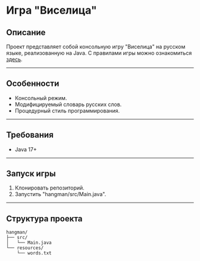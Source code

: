 # Игра "Виселица"
## Описание
Проект представляет собой консольную игру "Виселица" на русском языке, реализованную на Java. С правилами игры можно ознакомиться [здесь](https://ru.wikipedia.org/wiki/%D0%92%D0%B8%D1%81%D0%B5%D0%BB%D0%B8%D1%86%D0%B0_%28%D0%B8%D0%B3%D1%80%D0%B0%29).

---

## Особенности
- Консольный режим.
- Модифицируемый словарь русских слов.
- Процедурный стиль программирования.

---

## Требования
- Java 17+

---

## Запуск игры
1. Клонировать репозиторий.
2. Запустить "hangman/src/Main.java".

---

## Структура проекта
```
hangman/
├── src/
│   └── Main.java
└── resources/
    └── words.txt
```